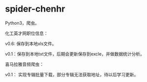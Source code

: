 # spider-chenhr
Python3，爬虫。

化工英才网职位信息：

v0.6: 保存到本地xls文件。

v0.1：保存到本地txt文件，后期会更新保存到excle，并做数据统计分析。

喜马拉雅音频爬虫：

v0.1： 实现专辑批量下载，部分专辑无法获取地址，待以后学习更新。
